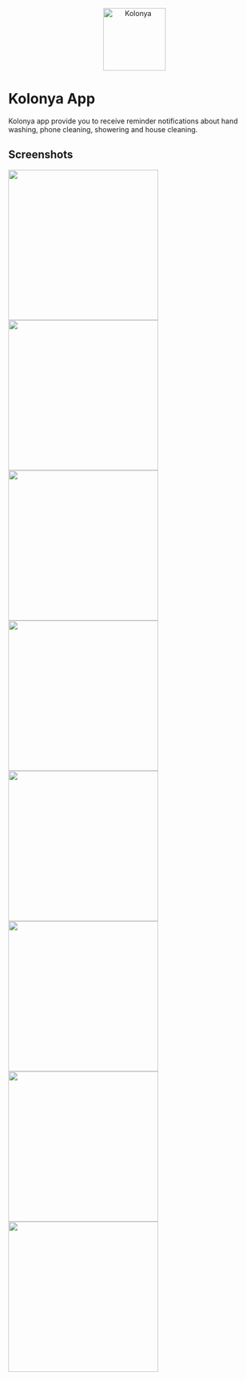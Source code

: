 <p align="center"><img height="125px" width="125px" src="assets/img/app_icon.png" alt="Kolonya"/></p>

# Kolonya App

Kolonya app provide you to receive reminder notifications about hand washing, phone cleaning, showering and house cleaning. 

## Screenshots



<img src="screenshot/1.png" width="300"> <img src="screenshot/2.png" width="300">
<img src="screenshot/3.png" width="300"> <img src="screenshot/4.png" width="300"> 
<img src="screenshot/5.png" width="300"> <img src="screenshot/6.png" width="300">
<img src="screenshot/7.png" width="300"> <img src="screenshot/8.png" width="300">
